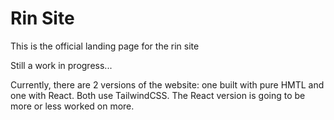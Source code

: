# Rin Site
This is the official landing page for the rin site

Still a work in progress...

Currently, there are 2 versions of the website: one built with pure HMTL and one with React. Both use TailwindCSS. The React version is going to be more or less worked on more.